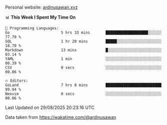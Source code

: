 Personal website: [ardinusawan.xyz](https://ardinusawan.xyz)

<!--START_SECTION:waka-->
📊 **This Week I Spent My Time On** 

```text
💬 Programming Languages: 
Go                       5 hrs 33 mins       ███████████████████░░░░░░   77.70 % 
SQL                      1 hr 20 mins        █████░░░░░░░░░░░░░░░░░░░░   18.70 % 
Markdown                 13 mins             █░░░░░░░░░░░░░░░░░░░░░░░░   03.14 % 
YAML                     1 min               ░░░░░░░░░░░░░░░░░░░░░░░░░   00.39 % 
CSV                      0 secs              ░░░░░░░░░░░░░░░░░░░░░░░░░   00.06 % 

🔥 Editors: 
GoLand                   7 hrs 8 mins        █████████████████████████   99.94 % 
Neovim                   0 secs              ░░░░░░░░░░░░░░░░░░░░░░░░░   00.06 % 
```


 Last Updated on 29/08/2025 20:23:16 UTC
<!--END_SECTION:waka-->
Data taken from https://wakatime.com/@ardinusawan
